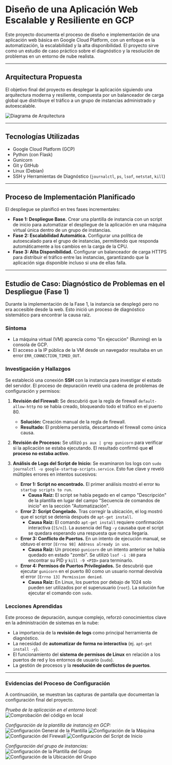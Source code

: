 # Diseño de una Aplicación Web Escalable y Resiliente en GCP

Este proyecto documenta el proceso de diseño e implementación de una aplicación web básica en Google Cloud Platform, con un enfoque en la automatización, la escalabilidad y la alta disponibilidad. El proyecto sirve como un estudio de caso práctico sobre el diagnóstico y la resolución de problemas en un entorno de nube realista.

---

## Arquitectura Propuesta

El objetivo final del proyecto es desplegar la aplicación siguiendo una arquitectura moderna y resiliente, compuesta por un balanceador de carga global que distribuye el tráfico a un grupo de instancias administrado y autoescalable.

![Diagrama de Arquitectura](docs/arquitectura.png)

---

## Tecnologías Utilizadas
* Google Cloud Platform (GCP)
* Python (con Flask)
* Gunicorn
* Git y GitHub
* Linux (Debian)
* SSH y Herramientas de Diagnóstico (`journalctl`, `ps`, `lsof`, `netstat`, `kill`)

---

## Proceso de Implementación Planificado
El despliegue se planificó en tres fases incrementales:

* **Fase 1: Despliegue Base.** Crear una plantilla de instancia con un script de inicio para automatizar el despliegue de la aplicación en una máquina virtual única dentro de un grupo de instancias.
* **Fase 2: Escalabilidad Automática.** Configurar una política de autoescalado para el grupo de instancias, permitiendo que responda automáticamente a los cambios en la carga de la CPU.
* **Fase 3: Alta Disponibilidad.** Configurar un balanceador de carga HTTPS para distribuir el tráfico entre las instancias, garantizando que la aplicación siga disponible incluso si una de ellas falla.

---

## Estudio de Caso: Diagnóstico de Problemas en el Despliegue (Fase 1)

Durante la implementación de la Fase 1, la instancia se desplegó pero no era accesible desde la web. Esto inició un proceso de diagnóstico sistemático para encontrar la causa raíz.

### Síntoma
* La máquina virtual (VM) aparecía como "En ejecución" (Running) en la consola de GCP.
* El acceso a la IP pública de la VM desde un navegador resultaba en un error `ERR_CONNECTION_TIMED_OUT`.

### Investigación y Hallazgos

Se estableció una conexión **SSH** con la instancia para investigar el estado del servidor. El proceso de depuración reveló una cadena de problemas de configuración y permisos:

1.  **Revisión del Firewall:** Se descubrió que la regla de firewall `default-allow-http` no se había creado, bloqueando todo el tráfico en el puerto 80.
    * **Solución:** Creación manual de la regla de firewall.
    * **Resultado:** El problema persistía, descartando el firewall como única causa.

2.  **Revisión de Procesos:** Se utilizó `ps aux | grep gunicorn` para verificar si la aplicación se estaba ejecutando. El resultado confirmó que **el proceso no estaba activo**.

3.  **Análisis de Logs del Script de Inicio:** Se examinaron los logs con `sudo journalctl -u google-startup-scripts.service`. Esto fue clave y reveló múltiples errores en intentos sucesivos:
    * **Error 1: Script no encontrado.** El primer análisis mostró el error `No startup scripts to run`.
        * **Causa Raíz:** El script se había pegado en el campo "Descripción" de la plantilla en lugar del campo "Secuencia de comandos de inicio" en la sección "Automatización".
    * **Error 2: Script Congelado.** Tras corregir la ubicación, el log mostró que el script se detenía después de `apt-get install`.
        * **Causa Raíz:** El comando `apt-get install` requiere confirmación interactiva (`[S/n]`). La ausencia del flag `-y` causaba que el script se quedara esperando una respuesta que nunca llegaría.
    * **Error 3: Conflicto de Puertos.** En un intento de ejecución manual, se obtuvo el error `[Errno 98] Address already in use`.
        * **Causa Raíz:** Un proceso `gunicorn` de un intento anterior se había quedado en estado "zombi". Se utilizó `lsof -i :80` para encontrar su PID y `kill -9 <PID>` para terminarlo.
    * **Error 4: Permisos de Puertos Privilegiados.** Se descubrió que ejecutar `gunicorn` en el puerto 80 como un usuario normal devolvía el error `[Errno 13] Permission denied`.
        * **Causa Raíz:** En Linux, los puertos por debajo de 1024 solo pueden ser utilizados por el superusuario (`root`). La solución fue ejecutar el comando con `sudo`.

### Lecciones Aprendidas
Este proceso de depuración, aunque complejo, reforzó conocimientos clave en la administración de sistemas en la nube:
* La importancia de la **revisión de logs** como principal herramienta de diagnóstico.
* La necesidad de **automatizar de forma no interactiva** (ej. `apt-get install -y`).
* El funcionamiento del **sistema de permisos de Linux** en relación a los puertos de red y los entornos de usuario (`sudo`).
* La gestión de procesos y la **resolución de conflictos de puertos**.

---
### Evidencias del Proceso de Configuración

A continuación, se muestran las capturas de pantalla que documentan la configuración final del proyecto.

*Prueba de la aplicación en el entorno local:*
![Comprobación del código en local](docs/01-comprobacion_codigo_ok.PNG)

*Configuración de la plantilla de instancia en GCP:*
![Configuración General de la Plantilla](docs/02.01_Configuracion_General.PNG)
![Configuración de la Máquina](docs/02.02_Maquina.PNG)
![Configuración del Firewall](docs/02.03_Firewall_Maquina.PNG)
![Configuración del Script de Inicio](docs/02.04_Script_Maquina.PNG)

*Configuración del grupo de instancias:*
![Configuración de la Plantilla del Grupo](docs/03.01_Plantilla.PNG)
![Configuración de la Ubicación del Grupo](docs/03.02_Ubicacion_instancias.PNG)